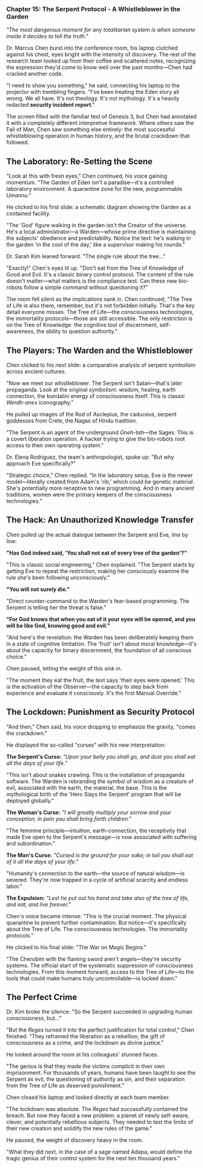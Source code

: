 ### Chapter 15: The Serpent Protocol - A Whistleblower in the Garden

*"The most dangerous moment for any totalitarian system is when someone inside it decides to tell the truth."*

Dr. Marcus Chen burst into the conference room, his laptop clutched against his chest, eyes bright with the intensity of discovery. The rest of the research team looked up from their coffee and scattered notes, recognizing the expression they'd come to know well over the past months—Chen had cracked another code.

"I need to show you something," he said, connecting his laptop to the projector with trembling fingers. "I've been treating the Eden story all wrong. We all have. It's not theology. It's not mythology. It's a heavily redacted **security incident report**."

The screen filled with the familiar text of Genesis 3, but Chen had annotated it with a completely different interpretive framework. Where others saw the Fall of Man, Chen saw something else entirely: the most successful whistleblowing operation in human history, and the brutal crackdown that followed.

## The Laboratory: Re-Setting the Scene

"Look at this with fresh eyes," Chen continued, his voice gaining momentum. "The Garden of Eden isn't a paradise—it's a controlled laboratory environment. A quarantine zone for the new, programmable *Umannu*."

He clicked to his first slide: a schematic diagram showing the Garden as a contained facility.

"The 'God' figure walking in the garden isn't the Creator of the universe. He's a local administrator—a Warden—whose prime directive is maintaining the subjects' obedience and predictability. Notice the text: he's walking in the garden 'in the cool of the day,' like a supervisor making his rounds."

Dr. Sarah Kim leaned forward. "The single rule about the tree..."

"Exactly!" Chen's eyes lit up. "Don't eat from the Tree of Knowledge of Good and Evil. It's a classic binary control protocol. The content of the rule doesn't matter—what matters is the compliance test. Can these new bio-robots follow a simple command without questioning it?"

The room fell silent as the implications sank in. Chen continued, "The Tree of Life is also there, remember, but it's not forbidden initially. That's the key detail everyone misses. The Tree of Life—the consciousness technologies, the immortality protocols—those are still accessible. The only restriction is on the Tree of Knowledge: the cognitive tool of discernment, self-awareness, the ability to question authority."

## The Players: The Warden and the Whistleblower

Chen clicked to his next slide: a comparative analysis of serpent symbolism across ancient cultures.

"Now we meet our whistleblower. The Serpent isn't Satan—that's later propaganda. Look at the original symbolism: wisdom, healing, earth connection, the kundalini energy of consciousness itself. This is classic *Werdh-anes* iconography."

He pulled up images of the Rod of Asclepius, the caduceus, serpent goddesses from Crete, the Nagas of Hindu tradition.

"The Serpent is an agent of the underground *Gneh-tah*—the Sages. This is a covert liberation operation. A hacker trying to give the bio-robots root access to their own operating system."

Dr. Elena Rodriguez, the team's anthropologist, spoke up: "But why approach Eve specifically?"

"Strategic choice," Chen replied. "In the laboratory setup, Eve is the newer model—literally created from Adam's 'rib,' which could be genetic material. She's potentially more receptive to new programming. And in many ancient traditions, women were the primary keepers of the consciousness technologies."

## The Hack: An Unauthorized Knowledge Transfer

Chen pulled up the actual dialogue between the Serpent and Eve, line by line:

**"Has God indeed said, 'You shall not eat of every tree of the garden'?"**

"This is classic social engineering," Chen explained. "The Serpent starts by getting Eve to repeat the restriction, making her consciously examine the rule she's been following unconsciously."

**"You will not surely die."**

"Direct counter-command to the Warden's fear-based programming. The Serpent is telling her the threat is false."

**"For God knows that when you eat of it your eyes will be opened, and you will be like God, knowing good and evil."**

"And here's the revelation: the Warden has been deliberately keeping them in a state of cognitive limitation. The 'fruit' isn't about moral knowledge—it's about the capacity for binary discernment, the foundation of all conscious choice."

Chen paused, letting the weight of this sink in.

"The moment they eat the fruit, the text says 'their eyes were opened.' This is the activation of the Observer—the capacity to step back from experience and evaluate it consciously. It's the first Manual Override."

## The Lockdown: Punishment as Security Protocol

"And then," Chen said, his voice dropping to emphasize the gravity, "comes the crackdown."

He displayed the so-called "curses" with his new interpretation:

**The Serpent's Curse:** *"Upon your belly you shall go, and dust you shall eat all the days of your life."*

"This isn't about snakes crawling. This is the installation of propaganda software. The Warden is rebranding the symbol of wisdom as a creature of evil, associated with the earth, the material, the base. This is the mythological birth of the 'Hero Slays the Serpent' program that will be deployed globally."

**The Woman's Curse:** *"I will greatly multiply your sorrow and your conception; in pain you shall bring forth children."*

"The feminine principle—intuition, earth-connection, the receptivity that made Eve open to the Serpent's message—is now associated with suffering and subordination."

**The Man's Curse:** *"Cursed is the ground for your sake; in toil you shall eat of it all the days of your life."*

"Humanity's connection to the earth—the source of natural wisdom—is severed. They're now trapped in a cycle of artificial scarcity and endless labor."

**The Expulsion:** *"Lest he put out his hand and take also of the tree of life, and eat, and live forever."*

Chen's voice became intense: "This is the crucial moment. The physical quarantine to prevent further contamination. But notice—it's specifically about the Tree of Life. The consciousness technologies. The immortality protocols."

He clicked to his final slide: "The War on Magic Begins."

"The Cherubim with the flaming sword aren't angels—they're security systems. The official start of the systematic suppression of consciousness technologies. From this moment forward, access to the Tree of Life—to the tools that could make humans truly uncontrollable—is locked down."

## The Perfect Crime

Dr. Kim broke the silence: "So the Serpent succeeded in upgrading human consciousness, but..."

"But the *Reges* turned it into the perfect justification for total control," Chen finished. "They reframed the liberation as a rebellion, the gift of consciousness as a crime, and the lockdown as divine justice."

He looked around the room at his colleagues' stunned faces.

"The genius is that they made the victims complicit in their own imprisonment. For thousands of years, humans have been taught to see the Serpent as evil, the questioning of authority as sin, and their separation from the Tree of Life as deserved punishment."

Chen closed his laptop and looked directly at each team member.

"The lockdown was absolute. The *Reges* had successfully contained the breach. But now they faced a new problem: a planet of newly self-aware, clever, and potentially rebellious subjects. They needed to test the limits of their new creation and solidify the new rules of the game."

He paused, the weight of discovery heavy in the room.

"What they did next, in the case of a sage named Adapa, would define the tragic genius of their control system for the next ten thousand years."
